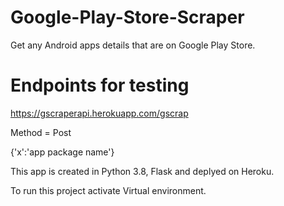# Google-Play-Store-Scraper
Get any Android apps details that are on Google Play Store.

# Endpoints for testing
https://gscraperapi.herokuapp.com/gscrap

Method = Post

{'x':'app package name'}

This app is created in Python 3.8, Flask and deplyed on Heroku.

To run this project activate Virtual environment.
